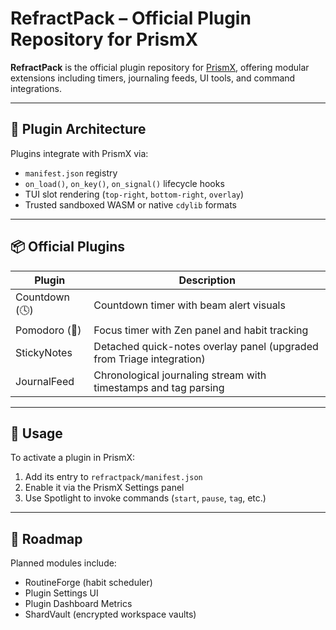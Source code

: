 # RefractPack – Official Plugin Repository for PrismX

**RefractPack** is the official plugin repository for [PrismX](https://github.com/prismx), offering modular extensions including timers, journaling feeds, UI tools, and command integrations.

---

## 🧩 Plugin Architecture

Plugins integrate with PrismX via:
- `manifest.json` registry
- `on_load()`, `on_key()`, `on_signal()` lifecycle hooks
- TUI slot rendering (`top-right`, `bottom-right`, `overlay`)
- Trusted sandboxed WASM or native `cdylib` formats

---

## 📦 Official Plugins

| Plugin         | Description                                                                 |
|----------------|-----------------------------------------------------------------------------|
| Countdown (🕓) | Countdown timer with beam alert visuals                                      |
| Pomodoro (🍅)  | Focus timer with Zen panel and habit tracking                               |
| StickyNotes    | Detached quick-notes overlay panel (upgraded from Triage integration)       |
| JournalFeed    | Chronological journaling stream with timestamps and tag parsing             |

---

## 🚀 Usage

To activate a plugin in PrismX:
1. Add its entry to `refractpack/manifest.json`
2. Enable it via the PrismX Settings panel
3. Use Spotlight to invoke commands (`start`, `pause`, `tag`, etc.)

---

## 🌟 Roadmap

Planned modules include:
- RoutineForge (habit scheduler)
- Plugin Settings UI
- Plugin Dashboard Metrics
- ShardVault (encrypted workspace vaults)
